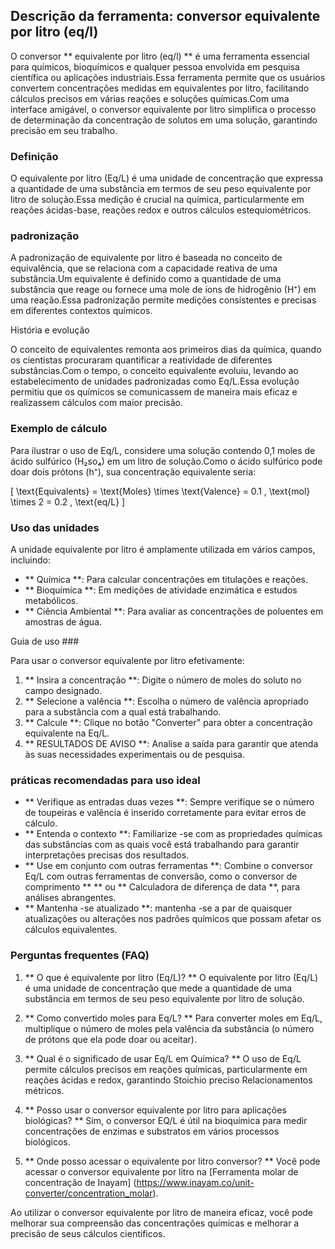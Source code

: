 ## Descrição da ferramenta: conversor equivalente por litro (eq/l)

O conversor ** equivalente por litro (eq/l) ** é uma ferramenta essencial para químicos, bioquímicos e qualquer pessoa envolvida em pesquisa científica ou aplicações industriais.Essa ferramenta permite que os usuários convertem concentrações medidas em equivalentes por litro, facilitando cálculos precisos em várias reações e soluções químicas.Com uma interface amigável, o conversor equivalente por litro simplifica o processo de determinação da concentração de solutos em uma solução, garantindo precisão em seu trabalho.

### Definição

O equivalente por litro (Eq/L) é uma unidade de concentração que expressa a quantidade de uma substância em termos de seu peso equivalente por litro de solução.Essa medição é crucial na química, particularmente em reações ácidas-base, reações redox e outros cálculos estequiométricos.

### padronização

A padronização de equivalente por litro é baseada no conceito de equivalência, que se relaciona com a capacidade reativa de uma substância.Um equivalente é definido como a quantidade de uma substância que reage ou fornece uma mole de íons de hidrogênio (H⁺) em uma reação.Essa padronização permite medições consistentes e precisas em diferentes contextos químicos.

História e evolução

O conceito de equivalentes remonta aos primeiros dias da química, quando os cientistas procuraram quantificar a reatividade de diferentes substâncias.Com o tempo, o conceito equivalente evoluiu, levando ao estabelecimento de unidades padronizadas como Eq/L.Essa evolução permitiu que os químicos se comunicassem de maneira mais eficaz e realizassem cálculos com maior precisão.

### Exemplo de cálculo

Para ilustrar o uso de Eq/L, considere uma solução contendo 0,1 moles de ácido sulfúrico (H₂so₄) em um litro de solução.Como o ácido sulfúrico pode doar dois prótons (h⁺), sua concentração equivalente seria:

\[ \text{Equivalents} = \text{Moles} \times \text{Valence} = 0.1 \, \text{mol} \times 2 = 0.2 \, \text{eq/L} \]

### Uso das unidades

A unidade equivalente por litro é amplamente utilizada em vários campos, incluindo:

- ** Química **: Para calcular concentrações em titulações e reações.
- ** Bioquímica **: Em medições de atividade enzimática e estudos metabólicos.
- ** Ciência Ambiental **: Para avaliar as concentrações de poluentes em amostras de água.

Guia de uso ###

Para usar o conversor equivalente por litro efetivamente:

1. ** Insira a concentração **: Digite o número de moles do soluto no campo designado.
2. ** Selecione a valência **: Escolha o número de valência apropriado para a substância com a qual está trabalhando.
3. ** Calcule **: Clique no botão "Converter" para obter a concentração equivalente na Eq/L.
4. ** RESULTADOS DE AVISO **: Analise a saída para garantir que atenda às suas necessidades experimentais ou de pesquisa.

### práticas recomendadas para uso ideal

- ** Verifique as entradas duas vezes **: Sempre verifique se o número de toupeiras e valência é inserido corretamente para evitar erros de cálculo.
- ** Entenda o contexto **: Familiarize -se com as propriedades químicas das substâncias com as quais você está trabalhando para garantir interpretações precisas dos resultados.
- ** Use em conjunto com outras ferramentas **: Combine o conversor Eq/L com outras ferramentas de conversão, como o conversor de comprimento ** ** ou ** Calculadora de diferença de data **, para análises abrangentes.
- ** Mantenha -se atualizado **: mantenha -se a par de quaisquer atualizações ou alterações nos padrões químicos que possam afetar os cálculos equivalentes.

### Perguntas frequentes (FAQ)

1. ** O que é equivalente por litro (Eq/L)? **
O equivalente por litro (Eq/L) é uma unidade de concentração que mede a quantidade de uma substância em termos de seu peso equivalente por litro de solução.

2. ** Como convertido moles para Eq/L? **
Para converter moles em Eq/L, multiplique o número de moles pela valência da substância (o número de prótons que ela pode doar ou aceitar).

3. ** Qual é o significado de usar Eq/L em Química? **
O uso de Eq/L permite cálculos precisos em reações químicas, particularmente em reações ácidas e redox, garantindo Stoichio preciso Relacionamentos métricos.

4. ** Posso usar o conversor equivalente por litro para aplicações biológicas? **
Sim, o conversor EQ/L é útil na bioquímica para medir concentrações de enzimas e substratos em vários processos biológicos.

5. ** Onde posso acessar o equivalente por litro conversor? **
Você pode acessar o conversor equivalente por litro na [Ferramenta molar de concentração de Inayam] (https://www.inayam.co/unit-converter/concentration_molar).

Ao utilizar o conversor equivalente por litro de maneira eficaz, você pode melhorar sua compreensão das concentrações químicas e melhorar a precisão de seus cálculos científicos.